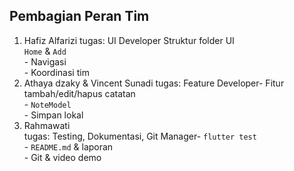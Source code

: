 
## Pembagian Peran Tim                                                        
 1.  Hafiz Alfarizi 
 tugas: UI Developer Struktur folder UI<br> `Home` & `Add`<br>- Navigasi<br>- Koordinasi tim
 2.  Athaya dzaky  & Vincent Sunadi
 tugas: Feature Developer- Fitur tambah/edit/hapus catatan<br>- `NoteModel`<br>- Simpan lokal        
 3.  Rahmawati   
 tugas: Testing, Dokumentasi, Git Manager-  `flutter test`<br>- `README.md` & laporan<br>- Git & video demo    
